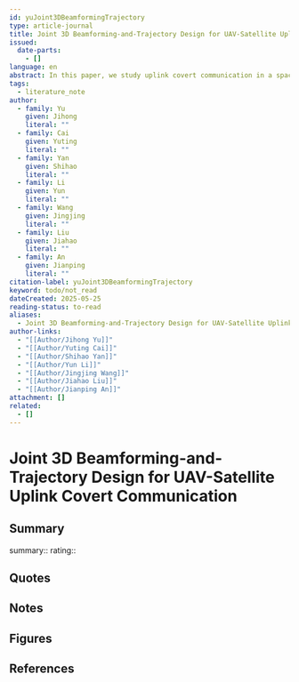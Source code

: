 ```yaml
---
id: yuJoint3DBeamformingTrajectory
type: article-journal
title: Joint 3D Beamforming-and-Trajectory Design for UAV-Satellite Uplink Covert Communication
issued:
  date-parts:
    - []
language: en
abstract: In this paper, we study uplink covert communication in a space-air system, where an unmanned aerial vehicle (UAV) transmits sensitive data to a Geosynchronous Earth Orbit (GEO) satellite while preventing the transmission action from being discovered by a warden. We derive the optimal decision threshold of the warden. We investigate the 3-dimensional (3D) beamformer and 3D trajectory design for the transmitter UAV against this optimum warden to maximize the covert transmission rate in the presence of imperfect channel state information and uncertain noise. Due to the non-convex structure and dependence between beamforming vectors and locations of the transmitter UAV, we develop a decoupling method that specifies a feasible flight region of the transmitter UAV at each time slot, enabling the decomposition of the original optimization problem into two sub-problems that optimize the trajectory and beamforming vectors individually. We design an iterative algorithm with a new initialization method to solve the sub-problems alternately with the semi-definite relaxation (SDR) and the successive convex approximation (SCA) technique. Numerical results show that the average covert rate of our design approaches the ideal case without the warden and increases by about 102.3% and 19.1% compared with benchmark schemes that do not employ beamforming or design 2D trajectory, respectively.
tags:
  - literature_note
author:
  - family: Yu
    given: Jihong
    literal: ""
  - family: Cai
    given: Yuting
    literal: ""
  - family: Yan
    given: Shihao
    literal: ""
  - family: Li
    given: Yun
    literal: ""
  - family: Wang
    given: Jingjing
    literal: ""
  - family: Liu
    given: Jiahao
    literal: ""
  - family: An
    given: Jianping
    literal: ""
citation-label: yuJoint3DBeamformingTrajectory
keyword: todo/not_read
dateCreated: 2025-05-25
reading-status: to-read
aliases:
  - Joint 3D Beamforming-and-Trajectory Design for UAV-Satellite Uplink Covert Communication
author-links:
  - "[[Author/Jihong Yu]]"
  - "[[Author/Yuting Cai]]"
  - "[[Author/Shihao Yan]]"
  - "[[Author/Yun Li]]"
  - "[[Author/Jingjing Wang]]"
  - "[[Author/Jiahao Liu]]"
  - "[[Author/Jianping An]]"
attachment: []
related:
  - []
---
```


# Joint 3D Beamforming-and-Trajectory Design for UAV-Satellite Uplink Covert Communication

## Summary
summary::
rating::

## Quotes

## Notes

## Figures

## References



